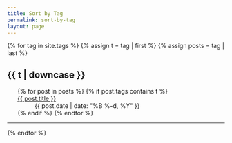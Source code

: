 ```yaml
---
title: Sort by Tag
permalink: sort-by-tag
layout: page
---
```


{% for tag in site.tags %}
  {% assign t = tag | first %}
  {% assign posts = tag | last %}

<h2>{{ t | downcase }}</h2>
<ul>
{% for post in posts %}
    {% if post.tags contains t %}
        <dt><a href="{{ post.url }}">{{ post.title }}</a> </dt>
        <dd class="date">{{ post.date | date: "%B %-d, %Y"  }}</dd>
    {% endif %}
{% endfor %}
</ul>
<hr/>
{% endfor %}

<!-- Thank you to https://www.jokecamp.com/blog/listing-jekyll-posts-by-tag/ for providing this code online! -->